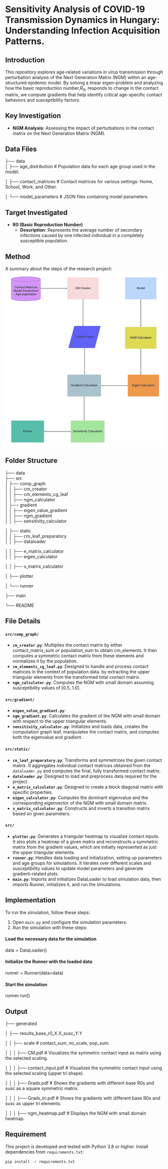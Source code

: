 # Sensitivity Analysis of COVID-19 Transmission Dynamics in Hungary: Understanding Infection Acquisition Patterns.

## Introduction
This repository explores age-related variations in virus transmission through perturbation analysis of the 
Next Generation Matrix (NGM) within an age-structured epidemic model. By solving a linear eigen-problem and 
analyzing how the basic reproduction number,R<sub>0</sub>, responds to change in the contact matrix, 
we compute gradients that help identify critical age-specific contact behaviors and susceptibility factors.

## Key Investigation
- **NGM Analysis**: Assessing the impact of perturbations in the contact matrix on the Next Generation Matrix (NGM).

## Data Files
├── data  
│   ├── age_distribution       # Population data for each age group used in the model.

│   ├── contact_matrices       # Contact matrices for various settings: Home, School, Work, and Other.

│   └── model_parameters       # JSON files containing model parameters.

## Target Investigated
- **R0 (Basic Reproduction Number)**
  - **Description**: Represents the average number of secondary infections caused by one infected individual in a 
  completely susceptible population.
  
## Method
A summary about the steps of the research project:
![Flowchart of Project Methodology](src/flowchart.png)

## Folder Structure
├── data                
├── src                    
│   ├── comp_graph        
│   │   ├── cm_creator    
│   │   ├── cm_elements_cg_leaf   
│   │   ├── ngm_calculator        
│   ├── gradient        
│   │   ├── eigen_value_gradient    
│   │   ├── ngm_gradient  
│   │   ├── sensitivity_calculator

│   ├── static          
│   │   ├── cm_leaf_preparatory       
│   │   ├── dataloader 

│   │   ├── e_matrix_calculator  
│   │   ├── eigen_calculator 

│   │   ├── v_matrix_calculator

│   ├── plotter               

│   └── runner

├── main 

└── README


## File Details
#### `src/comp_graph/`
- **`cm_creator.py`**: Multiplies the contact matrix by either contact_matrix_sum or population_sum to obtain 
cm_elements. It then computes a symmetric contact matrix from these elements and normalizes it by the population.
- **`cm_elements_cg_leaf.py`**: Designed to handle and process contact matrices in the context of population data.
by extracting the upper triangular elements from the transformed total contact matrix.
- **`ngm_calculator.py`**: Computes the NGM with small domain assuming susceptibility values of [0.5, 1.0].

#### `src/gradient/`
- **`eigen_value_gradient.py`**: 
- **`ngm_gradient.py`**: Calculates the gradient of the NGM with small domain with respect to the upper triangular 
elements.
- **`sensitivity_calculator.py`**: Initializes and loads data, creates the computation graph leaf, manipulates the 
contact matrix, and computes both the eigenvalue and gradient.

#### `src/static/`
- **`cm_leaf_preparatory.py`**: Transforms and symmetrizes the given contact matrix. It aggregates individual 
contact matrices obtained from the `dataloader.py` and computes the final, fully transformed contact matrix.
- **`dataloader.py`**: Designed to load and preprocess data required for the project.
- **`e_matrix_calculator.py`**: Designed to create a block diagonal matrix with specific properties.
- **`eigen_calculator.py`**: Computes the dominant eigenvalue and the corresponding eigenvector of the NGM with 
small domain matrix.
- **`v_matrix_calculator.py`**: Constructs and inverts a transition matrix based on given parameters.

#### `src/`
- **`plotter.py`**: Generates a triangular heatmap to visualize contact inputs. It also plots a heatmap of a given 
matrix and reconstructs a symmetric matrix from the gradient values, which are initially represented as 
just the upper triangular elements.
- **`runner.py`**: Handles data loading and initialization, setting up parameters and age groups for simulations. 
It iterates over different scales and susceptibility values to update model parameters and generate 
gradient-related plots.
- **`main.py`**: Imports and initializes DataLoader to load simulation data, then imports Runner, initializes it, and
run the simulations.

## Implementation
To run the simulation, follow these steps:
1. Open `main.py` and configure the simulation parameters. 
2. Run the simulation with these steps:
#### Load the necessary data for the simulation
data = DataLoader()  
#### Initialize the Runner with the loaded data
runner = Runner(data=data)  
#### Start the simulation
runner.run()  

## Output
├── generated

│   ├── results_base_r0_X.X_susc_Y.Y

│   │   ├── scale # contact_sum, no_scale, pop_sum.

│   │   │   ├── CM.pdf # Visualizes the symmetric contact input as matrix using the selected scaling. 

│   │   │   ├── contact_input.pdf # Visualizes the symmetric contact input using the selected scaling (upper tri shape).

│   │   │   ├── Grads.pdf # Shows the gradients with different base R0s and susc as a square symmetric matrix.

│   │   │   ├── Grads_tri.pdf # Shows the gradients with different base R0s and susc as upper tri elements.

│   │   │   ├── ngm_heatmap.pdf # Displays the NGM with small domain heatmap.

## Requirement
This project is developed and tested with Python 3.8 or higher. Install dependencies from `requirements.txt`:
```bash
pip install -r requirements.txt
